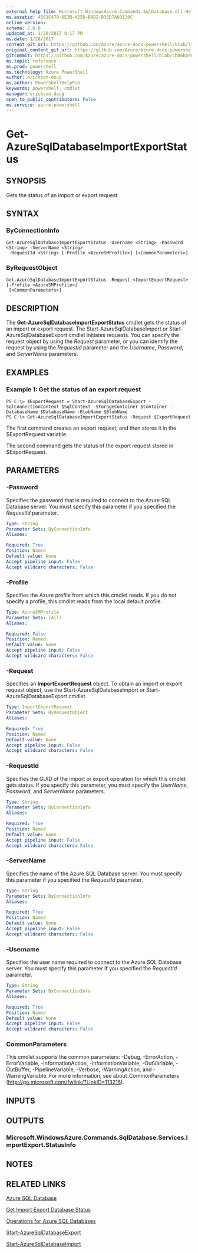 ```yaml
---
external help file: Microsoft.WindowsAzure.Commands.SqlDatabase.dll-Help.xml
ms.assetid: 4661C479-6E3B-425D-B9D2-B36D7A83130C
online version: 
schema: 2.0.0
updated_at: 1/20/2017 9:17 PM
ms.date: 1/20/2017
content_git_url: https://github.com/Azure/azure-docs-powershell/blob/live/azureps-cmdlets-docs/ServiceManagement/Azure.SQLDatabase/v3.4.0/Get-AzureSqlDatabaseImportExportStatus.md
original_content_git_url: https://github.com/Azure/azure-docs-powershell/blob/live/azureps-cmdlets-docs/ServiceManagement/Azure.SQLDatabase/v3.4.0/Get-AzureSqlDatabaseImportExportStatus.md
gitcommit: https://github.com/Azure/azure-docs-powershell/blob/cb06bb906911a2a2e1f57adbafe0c0c97a0b205b/azureps-cmdlets-docs/ServiceManagement/Azure.SQLDatabase/v3.4.0/Get-AzureSqlDatabaseImportExportStatus.md
ms.topic: reference
ms.prod: powershell
ms.technology: Azure PowerShell
author: erickson-doug
ms.author: PowerShellHelpPub
keywords: powershell, cmdlet
manager: erickson-doug
open_to_public_contributors: False
ms.service: azure-powershell
---
```


# Get-AzureSqlDatabaseImportExportStatus

## SYNOPSIS
Gets the status of an import or export request.

## SYNTAX

### ByConnectionInfo
```
Get-AzureSqlDatabaseImportExportStatus -Username <String> -Password <String> -ServerName <String>
 -RequestId <String> [-Profile <AzureSMProfile>] [<CommonParameters>]
```

### ByRequestObject
```
Get-AzureSqlDatabaseImportExportStatus -Request <ImportExportRequest> [-Profile <AzureSMProfile>]
 [<CommonParameters>]
```

## DESCRIPTION
The **Get-AzureSqlDatabaseImportExportStatus** cmdlet gets the status of an import or export request.
The Start-AzureSqlDatabaseImport or Start-AzureSqlDatabaseExport cmdlet initiates requests.
You can specify the request object by using the *Request* parameter, or you can identify the request by using the *RequestId* parameter and the *Username*, *Password*, and *ServerName* parameters.

## EXAMPLES

### Example 1: Get the status of an export request
```
PS C:\> $ExportRequest = Start-AzureSqlDatabaseExport -SqlConnectionContext $SqlContext -StorageContainer $Container -DatabaseName $DatabaseName -BlobName $BlobName
PS C:\> Get-AzureSqlDatabaseImportExportStatus -Request $ExportRequest
```

The first command creates an export request, and then stores it in the $ExportRequest variable.

The second command gets the status of the export request stored in $ExportRequest.

## PARAMETERS

### -Password
Specifies the password that is required to connect to the Azure SQL Database server.
You must specify this parameter if you specified the *RequestId* parameter.

```yaml
Type: String
Parameter Sets: ByConnectionInfo
Aliases: 

Required: True
Position: Named
Default value: None
Accept pipeline input: False
Accept wildcard characters: False
```

### -Profile
Specifies the Azure profile from which this cmdlet reads.
If you do not specify a profile, this cmdlet reads from the local default profile.

```yaml
Type: AzureSMProfile
Parameter Sets: (All)
Aliases: 

Required: False
Position: Named
Default value: None
Accept pipeline input: False
Accept wildcard characters: False
```

### -Request
Specifies an **ImportExportRequest** object.
To obtain an import or export request object, use the Start-AzureSqlDatabaseImport or Start-AzureSqlDatabaseExport cmdlet.

```yaml
Type: ImportExportRequest
Parameter Sets: ByRequestObject
Aliases: 

Required: True
Position: Named
Default value: None
Accept pipeline input: False
Accept wildcard characters: False
```

### -RequestId
Specifies the GUID of the import or export operation for which this cmdlet gets status.
If you specify this parameter, you must specify the *UserName*, *Password*, and *ServerName* parameters.

```yaml
Type: String
Parameter Sets: ByConnectionInfo
Aliases: 

Required: True
Position: Named
Default value: None
Accept pipeline input: False
Accept wildcard characters: False
```

### -ServerName
Specifies the name of the Azure SQL Database server.
You must specify this parameter if you specified the *RequestId* parameter.

```yaml
Type: String
Parameter Sets: ByConnectionInfo
Aliases: 

Required: True
Position: Named
Default value: None
Accept pipeline input: False
Accept wildcard characters: False
```

### -Username
Specifies the user name required to connect to the Azure SQL Database server.
You must specify this parameter if you specified the *RequestId* parameter.

```yaml
Type: String
Parameter Sets: ByConnectionInfo
Aliases: 

Required: True
Position: Named
Default value: None
Accept pipeline input: False
Accept wildcard characters: False
```

### CommonParameters
This cmdlet supports the common parameters: -Debug, -ErrorAction, -ErrorVariable, -InformationAction, -InformationVariable, -OutVariable, -OutBuffer, -PipelineVariable, -Verbose, -WarningAction, and -WarningVariable. For more information, see about_CommonParameters (http://go.microsoft.com/fwlink/?LinkID=113216).

## INPUTS

## OUTPUTS

### Microsoft.WindowsAzure.Commands.SqlDatabase.Services.ImportExport.StatusInfo

## NOTES

## RELATED LINKS

[Azure SQL Database](https://azure.microsoft.com/en-us/services/sql-database/)

[Get Import Export Database Status](https://msdn.microsoft.com/en-us/library/azure/dn781289.aspx)

[Operations for Azure SQL Databases](https://msdn.microsoft.com/en-us/library/azure/dn505719.aspx)

[Start-AzureSqlDatabaseExport](xref:ServiceManagement/Azure.SQLDatabase/v3.4.0/Start-AzureSqlDatabaseExport.md)

[Start-AzureSqlDatabaseImport](xref:ServiceManagement/Azure.SQLDatabase/v3.4.0/Start-AzureSqlDatabaseImport.md)


